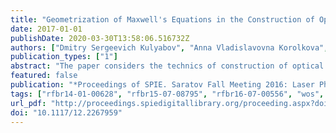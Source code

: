 ```yaml
---
title: "Geometrization of Maxwell's Equations in the Construction of Optical Devices"
date: 2017-01-01
publishDate: 2020-03-30T13:58:06.516732Z
authors: ["Dmitry Sergeevich Kulyabov", "Anna Vladislavovna Korolkova", "Leonid Antonovich Sevastianov", "Migran Nelsonovich Gevorkyan", "Anastasiya Vyacheslavovna Demidova"]
publication_types: ["1"]
abstract: "The paper considers the technics of construction of optical devices based on the method of geometrization of Maxwell's equations. The method is based on representation of material equations in the form of an effective space-time geometry. Thus we get a problem similar to that of some bimetric theory of gravity. That allows to use a well-developed apparatus of differential geometry. On this basis, we can examine the propagation of the electromagnetic field on the given parameters of the medium. It is also possible to find the parameters of the medium by a given law of propagation of electromagnetic fields."
featured: false
publication: "*Proceedings of SPIE. Saratov Fall Meeting 2016: Laser Physics and Photonics XVII and Computational Biophysics and Analysis of Biomedical Data III*"
tags: ["rfbr14-01-00628", "rfbr15-07-08795", "rfbr16-07-00556", "wos", "rinc", "scopus"]
url_pdf: "http://proceedings.spiedigitallibrary.org/proceeding.aspx?doi=10.1117/12.2267959"
doi: "10.1117/12.2267959"
---
```


